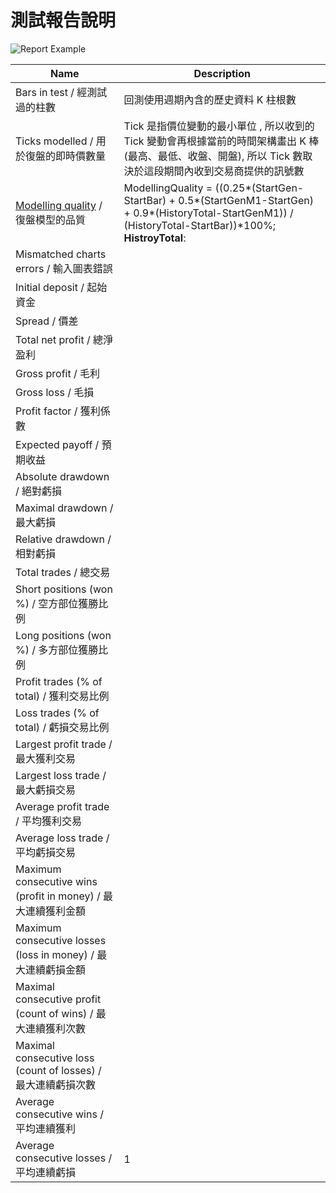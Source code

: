 # 測試報告說明
![Report Example](https://farm2.staticflickr.com/1667/25903065503_5aa068ec67_c.jpg)

| Name | Description |
| -- | -- |
| Bars in test / 經測試過的柱數 | 回測使用週期內含的歷史資料 K 柱根數 |
| Ticks modelled / 用於復盤的即時價數量 | Tick 是指價位變動的最小單位 , 所以收到的 Tick 變動會再根據當前的時間架構畫出 K 棒 (最高、最低、收盤、開盤), 所以 Tick 數取決於這段期間內收到交易商提供的訊號數 |
| [Modelling quality](https://www.mql5.com/en/articles/1486) / 復盤模型的品質 | ModellingQuality = ((0.25\*(StartGen-StartBar) + 0.5\*(StartGenM1-StartGen) + 0.9\*(HistoryTotal-StartGenM1)) / (HistoryTotal-StartBar))\*100%; <br>**HistroyTotal**:  |
| Mismatched charts errors / 輸入圖表錯誤 |
| Initial deposit / 起始資金 |  |
| Spread / 價差 |  |
| Total net profit / 總淨盈利 |  |
| Gross profit / 毛利 |  |
| Gross loss / 毛損 |  |
| Profit factor / 獲利係數 |  |
| Expected payoff / 預期收益 |  |
| Absolute drawdown / 絕對虧損 |  |
| Maximal drawdown / 最大虧損 |  |
| Relative drawdown / 相對虧損 |  |
| Total trades / 總交易 |  |
| Short positions (won %) / 空方部位獲勝比例 |  |
| Long positions (won %) / 多方部位獲勝比例 |  |
| Profit trades (% of total) / 獲利交易比例 |  |
| Loss trades (% of total) / 虧損交易比例 |  |
| Largest profit trade / 最大獲利交易 |  |
| Largest loss trade / 最大虧損交易 |  |
| Average profit trade / 平均獲利交易 |  |
| Average loss trade / 平均虧損交易 |  |
| Maximum consecutive wins (profit in money) / 最大連續獲利金額 |  |
| Maximum consecutive losses (loss in money) / 最大連續虧損金額 |  |
| Maximal consecutive profit (count of wins) / 最大連續獲利次數 |  |
| Maximal consecutive loss (count of losses) / 最大連續虧損次數 |  |
| Average consecutive wins / 平均連續獲利 |  |
| Average consecutive losses / 平均連續虧損 | 1 |

